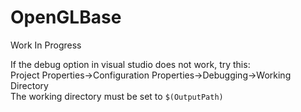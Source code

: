 # OpenGLBase 
Work In Progress

If the debug option in visual studio does not work, try this:  
Project Properties->Configuration Properties->Debugging->Working Directory  
The working directory must be set to `$(OutputPath)`  